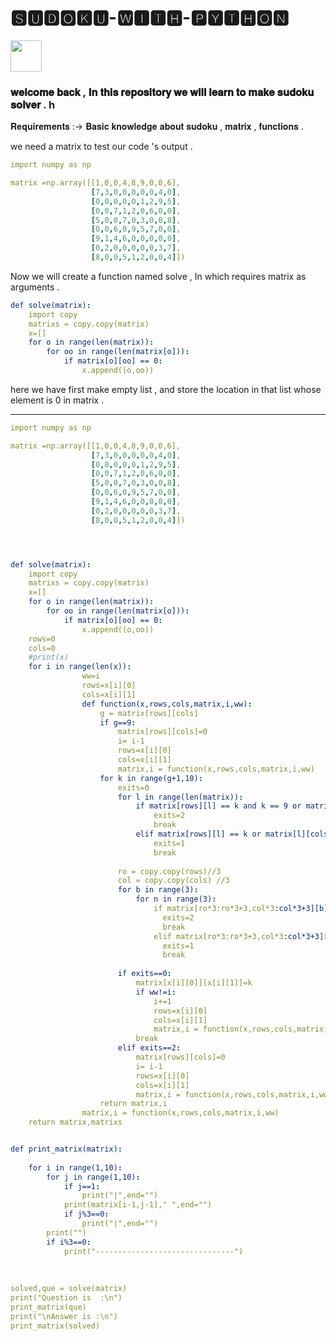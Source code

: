 # 🆂🆄🅳🅾🅺🆄-🆆🅸🆃🅷-🅿🆈🆃🅷🅾🅽
<img src="https://user-images.githubusercontent.com/76767487/148503349-9bd708ba-e619-4f22-8214-518a988a5271.png" width="50" height="50">



### 𝐰𝐞𝐥𝐜𝐨𝐦𝐞 𝐛𝐚𝐜𝐤 , 𝐈𝐧 𝐭𝐡𝐢𝐬 𝐫𝐞𝐩𝐨𝐬𝐢𝐭𝐨𝐫𝐲 𝐰𝐞 𝐰𝐢𝐥𝐥 𝐥𝐞𝐚𝐫𝐧 𝐭𝐨 𝐦𝐚𝐤𝐞 𝐬𝐮𝐝𝐨𝐤𝐮 𝐬𝐨𝐥𝐯𝐞𝐫 . h

𝐑𝐞𝐪𝐮𝐢𝐫𝐞𝐦𝐞𝐧𝐭𝐬 :->  𝐁𝐚𝐬𝐢𝐜 𝐤𝐧𝐨𝐰𝐥𝐞𝐝𝐠𝐞 𝐚𝐛𝐨𝐮𝐭 𝐬𝐮𝐝𝐨𝐤𝐮 , 𝐦𝐚𝐭𝐫𝐢𝐱 , 𝐟𝐮𝐧𝐜𝐭𝐢𝐨𝐧𝐬 .


we need a matrix to test our code 's output . 
```yml
import numpy as np

matrix =np.array([[1,0,0,4,8,9,0,0,6],
                  [7,3,0,0,0,0,0,4,0],
                  [0,0,0,0,0,1,2,9,5],
                  [0,0,7,1,2,0,6,0,0],
                  [5,0,0,7,0,3,0,0,8],
                  [0,0,6,0,9,5,7,0,0],
                  [9,1,4,6,0,0,0,0,0],
                  [0,2,0,0,0,0,0,3,7],
                  [8,0,0,5,1,2,0,0,4]])
```

Now we will create a function named solve , In which requires matrix as arguments .
```yml
def solve(matrix):
    import copy
    matrixs = copy.copy(matrix)
    x=[]
    for o in range(len(matrix)):
        for oo in range(len(matrix[o])):
            if matrix[o][oo] == 0:
                x.append((o,oo))
```
here we have first make empty list  , and store the location in that list whose element is 0 in matrix .
 
--------------------------------------------------------------------------------------------------------------------------------------------------------------------------------


```yml
import numpy as np

matrix =np.array([[1,0,0,4,8,9,0,0,6],
                  [7,3,0,0,0,0,0,4,0],
                  [0,0,0,0,0,1,2,9,5],
                  [0,0,7,1,2,0,6,0,0],
                  [5,0,0,7,0,3,0,0,8],
                  [0,0,6,0,9,5,7,0,0],
                  [9,1,4,6,0,0,0,0,0],
                  [0,2,0,0,0,0,0,3,7],
                  [8,0,0,5,1,2,0,0,4]])




def solve(matrix):
    import copy
    matrixs = copy.copy(matrix)
    x=[]
    for o in range(len(matrix)):
        for oo in range(len(matrix[o])):
            if matrix[o][oo] == 0:
                x.append((o,oo))
    rows=0
    cols=0
    #print(x)
    for i in range(len(x)):
                ww=i
                rows=x[i][0]
                cols=x[i][1]
                def function(x,rows,cols,matrix,i,ww):
                    g = matrix[rows][cols]
                    if g==9:
                        matrix[rows][cols]=0
                        i= i-1
                        rows=x[i][0]
                        cols=x[i][1]
                        matrix,i = function(x,rows,cols,matrix,i,ww) 
                    for k in range(g+1,10):
                        exits=0
                        for l in range(len(matrix)):
                            if matrix[rows][l] == k and k == 9 or matrix[l][cols] == k and k == 9:
                                exits=2
                                break
                            elif matrix[rows][l] == k or matrix[l][cols] == k:
                                exits=1
                                break
                            
                        ro = copy.copy(rows)//3
                        col = copy.copy(cols) //3
                        for b in range(3):
                            for n in range(3):
                                if matrix[ro*3:ro*3+3,col*3:col*3+3][b][n]==k and k==9:
                                  exits=2
                                  break
                                elif matrix[ro*3:ro*3+3,col*3:col*3+3][b][n] == k :
                                  exits=1
                                  break
                       
                        if exits==0:
                            matrix[x[i][0]][x[i][1]]=k  
                            if ww!=i:
                                i+=1
                                rows=x[i][0]
                                cols=x[i][1]
                                matrix,i = function(x,rows,cols,matrix,i,ww)
                            break   
                        elif exits==2:
                            matrix[rows][cols]=0
                            i= i-1
                            rows=x[i][0]
                            cols=x[i][1] 
                            matrix,i = function(x,rows,cols,matrix,i,ww)
                    return matrix,i   
                matrix,i = function(x,rows,cols,matrix,i,ww)              
    return matrix,matrixs


def print_matrix(matrix):
    
    for i in range(1,10):
        for j in range(1,10):
            if j==1:
                print("|",end="") 
            print(matrix[i-1,j-1]," ",end="")
            if j%3==0:
                print("|",end="")      
        print("")
        if i%3==0:
            print("-------------------------------")
                
    
    
solved,que = solve(matrix)
print("Question is  :\n")
print_matrix(que)    
print("\nAnswer is :\n")
print_matrix(solved)

```


